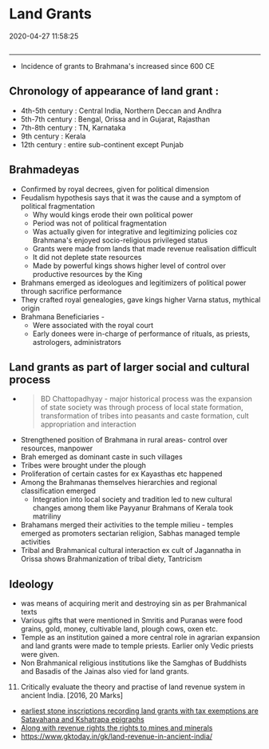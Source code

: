 # Land Grants
2020-04-27 11:58:25
            
```toc
```
---

-   Incidence of grants to Brahmana's increased since 600 CE

## Chronology of appearance of land grant :
-   4th-5th century : Central India, Northern Deccan and Andhra
-   5th-7th century : Bengal, Orissa and in Gujarat, Rajasthan
-   7th-8th century : TN, Karnataka
-   9th century : Kerala
-   12th century : entire sub-continent except Punjab

## Brahmadeyas
-   Confirmed by royal decrees, given for political dimension
-   Feudalism hypothesis says that it was the cause and a symptom of political fragmentation
	-   Why would kings erode their own political power
	-   Period was not of political fragmentation
	-   Was actually given for integrative and legitimizing policies coz Brahmana's enjoyed socio-religious privileged status
	-   Grants were made from lands that made revenue realisation difficult
	-   It did not deplete state resources
	-   Made by powerful kings shows higher level of control over productive resources by the King
-   Brahmans emerged as ideologues and legitimizers of political power through sacrifice performance
-   They crafted royal genealogies, gave kings higher Varna status, mythical origin
-   Brahmana Beneficiaries -
    -   Were associated with the royal court
    -   Early donees were in-charge of performance of rituals, as priests, astrologers, administrators

## Land grants as part of larger social and cultural process
-   > BD Chattopadhyay - major historical process was the expansion of state society was through process of local state formation, transformation of tribes into peasants and caste formation, cult appropriation and interaction
-   Strengthened position of Brahmana in rural areas- control over resources, manpower
-   Brah emerged as dominant caste in such villages
-   Tribes were brought under the plough
-   Proliferation of certain castes for ex Kayasthas etc happened
-   Among the Brahmanas themselves hierarchies and regional classification emerged
    -   Integration into local society and tradition led to new cultural changes among them like Payyanur Brahmans of Kerala took matriliny
-   Brahamans merged their activities to the temple milieu - temples emerged as promoters sectarian religion, Sabhas managed temple activities
-   Tribal and Brahmanical cultural interaction ex cult of Jagannatha in Orissa shows Brahmanization of tribal diety, Tantricism

## Ideology 
-   was means of acquiring merit and destroying sin as per Brahmanical texts
-   Various gifts that were mentioned in Smritis and Puranas were food grains, gold, money, cultivable land, plough cows, oxen etc.
-   Temple as an institution gained a more central role in agrarian expansion and land grants were made to temple priests. Earlier only Vedic priests were given.
-   Non Brahmanical religious institutions like the Samghas of Buddhists and Basadis of the Jainas also vied for land grants.


 

 

 








11. Critically evaluate the theory and practise of land revenue system in ancient India.
[2016, 20 Marks]
-   [earliest stone inscriptions recording land grants with tax exemptions are Satavahana and Kshatrapa epigraphs](onenote:[[Epigraphy]]&section-id={CC847531-CFF3-446A-9D8A-1840987282A0}&page-id={CAD137E6-C9D9-4F0E-B3D1-9E820E8AF7ED}&object-id={6ECD0A4F-39AB-472B-96AA-6CA826D3106E}&17&base-path=https://d.docs.live.net/bbc8be5bd337910c/Documents/History%20Optional/Ancient%20History/Part%20I/Sources.one)
-   [Along with revenue rights the rights to mines and minerals](onenote:..Part%20IIGuptas%5eJ%20Vakatakas%20and%20Vardhans.one#Decline%20of%20Urban%20Centres&section-id={2110BA3C-72E8-4577-8193-6ED6C19057D2}&page-id={1A2A2EF9-E3F6-4854-BF8E-6E966D470A4C}&object-id={FBA3643A-8041-44C8-B1F8-C270E69AD88E}&19&base-path=https://d.docs.live.net/bbc8be5bd337910c/Documents/History%20Optional/Ancient%20History)
-   https://www.gktoday.in/gk/land-revenue-in-ancient-india/

